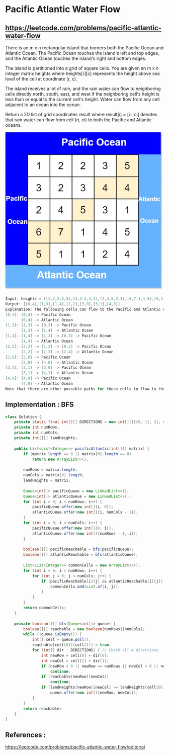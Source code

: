 # Pacific Atlantic Water Flow

## https://leetcode.com/problems/pacific-atlantic-water-flow

There is an m x n rectangular island that borders both the Pacific Ocean and Atlantic Ocean. The Pacific Ocean touches the island's left and top edges, and the Atlantic Ocean touches the island's right and bottom edges.

The island is partitioned into a grid of square cells. You are given an m x n integer matrix heights where heights[r][c] represents the height above sea level of the cell at coordinate (r, c).

The island receives a lot of rain, and the rain water can flow to neighboring cells directly north, south, east, and west if the neighboring cell's height is less than or equal to the current cell's height. Water can flow from any cell adjacent to an ocean into the ocean.

Return a 2D list of grid coordinates result where result[i] = [ri, ci] denotes that rain water can flow from cell (ri, ci) to both the Pacific and Atlantic oceans.

!["Pacific Atlantic Water Flow"](waterflow-grid.jpg?raw=true)

```java
Input: heights = [[1,2,2,3,5],[3,2,3,4,4],[2,4,5,3,1],[6,7,1,4,5],[5,1,1,2,4]]
Output: [[0,4],[1,3],[1,4],[2,2],[3,0],[3,1],[4,0]]
Explanation: The following cells can flow to the Pacific and Atlantic oceans, as shown below:
[0,4]: [0,4] -> Pacific Ocean 
       [0,4] -> Atlantic Ocean
[1,3]: [1,3] -> [0,3] -> Pacific Ocean 
       [1,3] -> [1,4] -> Atlantic Ocean
[1,4]: [1,4] -> [1,3] -> [0,3] -> Pacific Ocean 
       [1,4] -> Atlantic Ocean
[2,2]: [2,2] -> [1,2] -> [0,2] -> Pacific Ocean 
       [2,2] -> [2,3] -> [2,4] -> Atlantic Ocean
[3,0]: [3,0] -> Pacific Ocean 
       [3,0] -> [4,0] -> Atlantic Ocean
[3,1]: [3,1] -> [3,0] -> Pacific Ocean 
       [3,1] -> [4,1] -> Atlantic Ocean
[4,0]: [4,0] -> Pacific Ocean 
       [4,0] -> Atlantic Ocean
Note that there are other possible paths for these cells to flow to the Pacific and Atlantic oceans.
```

## Implementation : BFS
```java
class Solution {
    private static final int[][] DIRECTIONS = new int[][]{{0, 1}, {1, 0}, {-1, 0}, {0, -1}};
    private int numRows;
    private int numCols;
    private int[][] landHeights;
    
    public List<List<Integer>> pacificAtlantic(int[][] matrix) {
        if (matrix.length == 0 || matrix[0].length == 0)
            return new ArrayList<>();

        numRows = matrix.length;
        numCols = matrix[0].length;
        landHeights = matrix;
        
        Queue<int[]> pacificQueue = new LinkedList<>();
        Queue<int[]> atlanticQueue = new LinkedList<>();
        for (int i = 0; i < numRows; i++) {
            pacificQueue.offer(new int[]{i, 0});
            atlanticQueue.offer(new int[]{i, numCols - 1});
        }
        for (int i = 0; i < numCols; i++) {
            pacificQueue.offer(new int[]{0, i});
            atlanticQueue.offer(new int[]{numRows - 1, i});
        }
        
        boolean[][] pacificReachable = bfs(pacificQueue);
        boolean[][] atlanticReachable = bfs(atlanticQueue);
        
        List<List<Integer>> commonCells = new ArrayList<>();
        for (int i = 0; i < numRows; i++) {
            for (int j = 0; j < numCols; j++) {
                if (pacificReachable[i][j] && atlanticReachable[i][j]) {
                    commonCells.add(List.of(i, j));
                }
            }
        }
        return commonCells;
    }
    
    private boolean[][] bfs(Queue<int[]> queue) {
        boolean[][] reachable = new boolean[numRows][numCols];
        while (!queue.isEmpty()) {
            int[] cell = queue.poll();
            reachable[cell[0]][cell[1]] = true;
            for (int[] dir : DIRECTIONS) { // Check all 4 directions
                int newRow = cell[0] + dir[0];
                int newCol = cell[1] + dir[1];
                if (newRow < 0 || newRow >= numRows || newCol < 0 || newCol >= numCols) 
                    continue;
                if (reachable[newRow][newCol])
                    continue;
                if (landHeights[newRow][newCol] >= landHeights[cell[0]][cell[1]]) 
                    queue.offer(new int[]{newRow, newCol});
            }
        }
        return reachable;
    }
}
```

## References :

https://leetcode.com/problems/pacific-atlantic-water-flow/editorial
